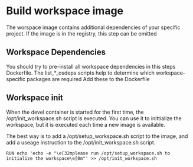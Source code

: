 # Build workspace image

The worspace image contains additional dependencies of your specific project.
If the image is in the registry, this step can be omitted

## Workspace Dependencies
You should try to pre-install all workspace dependencies in this steps Dockerfile.
The list_*_osdeps scripts help to determine which workspace-specific packages are required
Add these to the Dockerfile


## Workspace init

When the devel container is started for the first time, the /opt/init_workspace.sh script is executed.
You can use it to inittialize the workspace, but it is executed each time a new image is available.

The best way is to add a /opt/setup_workspace.sh script to the image, and add a useage instruction to the /opt/init_workspace.sh script.

```
RUN echo 'echo -e "\e[32mplease run /opt/setup_workspace.sh to initialize the workspace\e[0m"' >> /opt/init_workspace.sh
```


